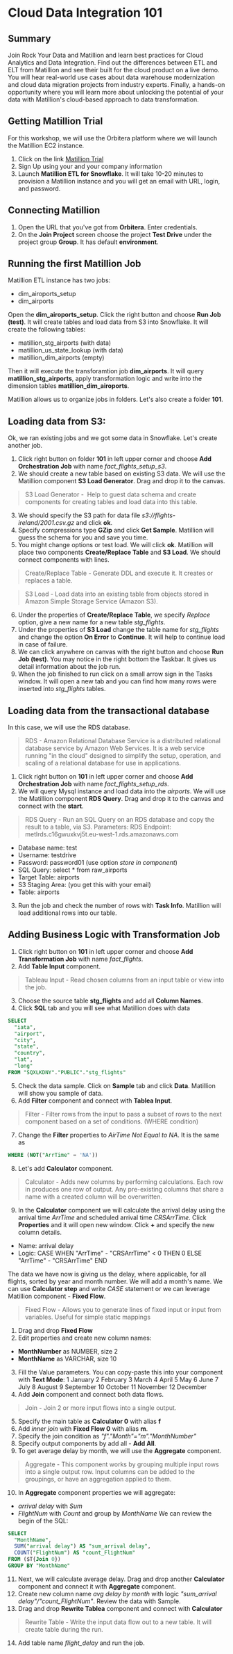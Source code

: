 # Cloud Data Integration 101

## Summary
Join Rock Your Data and Matillion and learn best practices for Cloud Analytics and Data Integration. Find out the differences between ETL and ELT from Matillion and see their built for the cloud product on a live demo.
You will hear real-world use cases about data warehouse modernization and cloud data migration projects from industry experts. Finally, a hands-on opportunity where you will learn more about unlocking the potential of your data with Matillion's cloud-based approach to data transformation.

## Getting Matillion Trial
For this workshop, we will use the Orbitera platform where we will launch the Matillion EC2 instance. 
1. Click on the link [Matillion Trial](https://matillion.orbitera.com/c2m/customer/testDrives/index)
2. Sign Up using your and your company information
3. Launch **Matillion ETL for Snowflake**. It will take 10-20 minutes to provision a Matillion instance and you will get an email with URL, login, and password. 

## Connecting Matillion
1. Open the URL that you've got from **Orbitera**. Enter credentials.
2. On the **Join Project** screen choose the project **Test Drive** under the project group **Group**. It has default **environment**.

## Running the first Matillion Job
Matillion ETL instance has two jobs:
* dim_airoports_setup
* dim_airports

Open the **dim_airoports_setup**. Click the right button and choose **Run Job (test)**. It will create tables and load data from S3 into Snowflake. It will create the following tables:
* matillion_stg_airports (with data)
* matillion_us_state_lookup (with data)
* matillion_dim_airports (empty)

Then it will execute the transforamtion job **dim_airports**. It will query **matillion_stg_airports**, apply transformation logic and write into the dimension tables **matillion_dim_airoports**.

Matillion allows us to organize jobs in folders. Let's also create a folder **101**.

## Loading data from S3:
Ok, we ran existing jobs and we got some data in Snowflake. Let's create another job.

1. Click right button on folder **101** in left upper corner and choose **Add Orchestration Job** with name *fact_flights_setup_s3*.
2. We should create a new table based on existing S3 data. We will use the Matillion component **S3 Load Generator**. Drag and drop it to the canvas. 
> S3 Load Generator -  Help to guest data schema and create components for creating tables and load data into this table.
3. We should specify the S3 path for data file *s3://flights-ireland/2001.csv.gz* and click **ok**.
4. Specify compressions type **GZip** and click **Get Sample**. Matillion will guess the schema for you and save you time. 
5. You might change options or test load. We will click **ok**. Matillion will place two components **Create/Replace Table** and **S3 Load**. We should connect components with lines.
> Create/Replace Table - Generate DDL and execute it. It creates or replaces a table.

> S3 Load - Load data into an existing table from objects stored in Amazon Simple Storage Service (Amazon S3).

6. Under the properties of **Create/Replace Table**, we specify *Replace* option, give a new name for a new table *stg_flights*.  
7. Under the properties of **S3 Load** change the table name for *stg_flights* and change the option **On Error** to **Continue**. It will help to continue load in case of failure.
8. We can click anywhere on canvas with the right button and choose **Run Job (test)**. You may notice in the right bottom the Taskbar. It gives us detail information about the job run.
9. When the job finished to run click on a small arrow sign in the Tasks window. It will open a new tab and you can find how many rows were inserted into *stg_flights* tables.

## Loading data from the transactional database
In this case, we will use the RDS database. 
>RDS - Amazon Relational Database Service is a distributed relational database service by Amazon Web Services. It is a web service running "in the cloud" designed to simplify the setup, operation, and scaling of a relational database for use in applications.

1. Click right button on **101** in left upper corner and choose **Add Orchestration Job** with name *fact_flights_setup_rds*.
2. We will query Mysql instance and load data into the *airports*. We will use the Matillion component **RDS Query**. Drag and drop it to the canvas and connect with the **start**.
> RDS Query - Run an SQL Query on an RDS database and copy the result to a table, via S3. Parameters:
RDS Endpoint: metlrds.c16gwuxkvj5t.eu-west-1.rds.amazonaws.com

* Database name: test
* Username: testdrive
* Password: password01 (use option *store in component*)
* SQL Query: select * from raw_airports
* Target Table: airports
* S3 Staging Area: (you get this with your email)
* Table: airports

3. Run the job and check the number of rows with **Task Info**. Matillion will load additional rows into our table.

## Adding Business Logic with Transformation Job

1. Click right button on **101** in left upper corner and choose **Add Transformation Job** with name *fact_flights*.
2. Add **Table Input** component. 
>Tableau Input - Read chosen columns from an input table or view into the job.
3. Choose the source table **stg_flights** and add all **Column Names**.
4. Click **SQL** tab and you will see what Matillion does with data
```sql 
SELECT 
  "iata", 
  "airport", 
  "city", 
  "state", 
  "country", 
  "lat", 
  "long" 
FROM "SQXLKDNY"."PUBLIC"."stg_flights" 
```
5. Check the data sample. Click on **Sample** tab and click **Data**. Matillion will show you sample of data.
6. Add **Filter** component and connect with **Tablea Input**.
> Filter - Filter rows from the input to pass a subset of rows to the next component based on a set of conditions. (WHERE condition)
7. Change the **Filter** properties to *AirTime Not Equal to NA*. It is the same as 
```sql 
WHERE (NOT("ArrTime" = 'NA')) 
```
8. Let's add **Calculator** component. 
>Calculator - Adds new columns by performing calculations. Each row in produces one row of output. Any pre-existing columns that share a name with a created column will be overwritten. 
9. In the **Calculator** component we will calculate the arrival delay using the arrival time *ArrTime* and scheduled arrival time *CRSArrTime*. Click **Properties** and it will open new window. Click **+** and specify the new column details.
* Name: arrival delay
* Logic: CASE WHEN "ArrTime" - "CRSArrTime" < 0 THEN 0 ELSE "ArrTime" - "CRSArrTime" END

The data we have now is giving us the delay, where applicable, for all flights, sorted by year and month number. We will add a month's name. We can use **Calculator step** and write *CASE* statement or we can leverage Matillion component - **Fixed Flow**.
>Fixed Flow - Allows you to generate lines of fixed input or input from variables. Useful for simple static mappings

1. Drag and drop **Fixed Flow**
2. Edit properties and create new column names:
* **MonthNumber** as NUMBER, size 2
* **MonthName** as VARCHAR, size 10
3. Fill the Value parameters. You can copy-paste this into your component with **Text Mode**:
1	January
2	February
3	March
4	April
5	May
6	June
7	July
8	August
9	September
10	October
11	November
12	December
4. Add **Join** component and connect both data flows.
>Join - Join 2 or more input flows into a single output.
5. Specify the main table as **Calculator 0** with alias **f** 
6. Add *inner join* with **Fixed Flow 0** with alias **m**.
7. Specify the join condition as *"f"."Month"="m"."MonthNumber"*
8. Specify output components by add all - **Add All**.
9. To get average delay by month, we will use the **Aggregate** component. 
>Aggregate - This component works by grouping multiple input rows into a single output row. Input columns can be added to the groupings, or have an aggregation applied to them.
10. In **Aggregate** component properties we will aggregate:
* *arrival delay* with *Sum*
* *FlightNum* with *Count*
and group by *MonthName*
We can review the begin of the SQL:
```sql
SELECT 
  "MonthName", 
  SUM("arrival delay") AS "sum_arrival delay", 
  COUNT("FlightNum") AS "count_FlightNum" 
FROM ($T{Join 0}) 
GROUP BY "MonthName"
```
11. Next, we will calculate average delay. Drag and drop another **Calculator** component and connect it with **Aggregate** component. 
12. Create new column name *avg delay by month* with logic *"sum_arrival delay"/"count_FlightNum"*. Review the data with Sample.
13. Drag and drop **Rewrite Tablea** component and connect with **Calculator**
>Rewrite Table - Write the input data flow out to a new table. It will create table during the run.
14. Add table name *flight_delay* and run the job.





